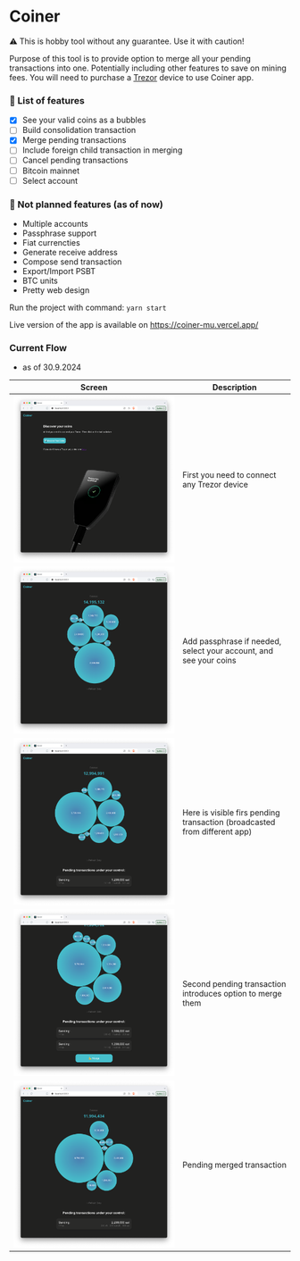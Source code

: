 # Coiner

⚠️ This is hobby tool without any guarantee. Use it with caution!

Purpose of this tool is to provide option to merge all your pending transactions into one. Potentially including other features to save on mining fees.
You will need to purchase a [Trezor](https://trezor.io/) device to use Coiner app.

### 💪 List of features

- [x] See your valid coins as a bubbles
- [ ] Build consolidation transaction
- [x] Merge pending transactions
- [ ] Include foreign child transaction in merging
- [ ] Cancel pending transactions
- [ ] Bitcoin mainnet
- [ ] Select account

### 🚫 Not planned features (as of now)

- Multiple accounts
- Passphrase support
- Fiat currencties
- Generate receive address
- Compose send transaction
- Export/Import PSBT
- BTC units
- Pretty web design

Run the project with command: `yarn start`

Live version of the app is available on https://coiner-mu.vercel.app/

### Current Flow

- as of 30.9.2024

| Screen                                                 | Description                                                               |
| ------------------------------------------------------ | ------------------------------------------------------------------------- |
| ![Image 1](src/images/screens/01_connect_trezor.png)   | First you need to connect any Trezor device                               |
| ![Image 2](src/images/screens/02_coins_discovered.png) | Add passphrase if needed, select your account, and see your coins         |
| ![Image 3](src/images/screens/03_first_pending.png)    | Here is visible firs pending transaction (broadcasted from different app) |
| ![Image 4](src/images/screens/04_second_pending.png)   | Second pending transaction introduces option to merge them                |
| ![Image 5](src/images/screens/05_merged.png)           | Pending merged transaction                                                |
